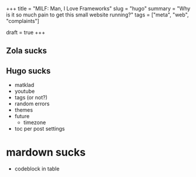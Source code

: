 +++
title = "MILF: Man, I Love Frameworks"
slug = "hugo"
summary = "Why is it so much pain to get this small website running?"
tags = ["meta", "web", "complaints"]

draft = true
+++

## Zola sucks

## Hugo sucks
- matklad
- youtube
- tags (or not?)
- random errors
- themes
- future
    - timezone
- toc per post settings

# mardown sucks
- codeblock in table
